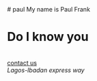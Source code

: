 <!DOCTYPE html>
<html>
<head>
<meta name="viewport" content="width=device-width"/>
<title> Facebook Authentication</title>
<Link href="style.css" rel="stylesheet"/>
</head>
<body>
# paul
My name is Paul Frank 
<H1> Do I know you</H1><br/><a href=mailto: mperoreue@gmail.com>contact us</a><br/>
<em> <addr>Lagos-Ibadan express way</addr>
